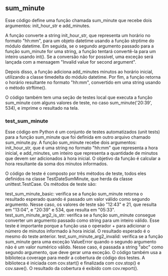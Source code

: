 ## sum_minute

Esse código define uma função chamada sum_minute que recebe dois argumentos: init_hour_str e add_minutes.

A função converte a string init_hour_str, que representa um horário no formato "hh:mm", para um objeto datetime usando a função strptime do módulo datetime. Em seguida, se o segundo argumento passado para a função sum_minute for uma string, a função tentará convertê-la para um inteiro usando int(). Se a conversão não for possível, uma exceção será lançada com a mensagem "Invalid value for second argument".

Depois disso, a função adiciona add_minutes minutos ao horário inicial, utilizando a classe timedelta do módulo datetime. Por fim, a função retorna o horário resultante no formato "hh:mm", convertido em uma string usando o método strftime().

O código também tem uma seção de testes local que executa a função sum_minute com alguns valores de teste, no caso sum_minute('20:39', 534), e imprime o resultado na tela.

### test_sum_minute

Esse código em Python é um conjunto de testes automatizados (unit tests) para a função sum_minute que foi definida em outro arquivo chamado sum_minute.py. A função sum_minute recebe dois argumentos: init_hour_str, que é uma string no formato "hh:mm" que representa a hora inicial, e add_minutes, um inteiro que representa a quantidade de minutos que devem ser adicionados à hora inicial. O objetivo da função é calcular a hora resultante da soma dos minutos informados.

O código de teste é composto por três métodos de teste, todos eles definidos na classe TestDateSumMinute, que herda da classe unittest.TestCase. Os métodos de teste são:

test_sum_minute_basic: verifica se a função sum_minute retorna o resultado esperado quando é passado um valor válido como segundo argumento. Nesse caso, os valores de teste são "12:43" e 21, que resulta em "13:04", e "20:39" e 534, que resulta em "05:33".
test_sum_minute_arg2_is_str: verifica se a função sum_minute consegue converter um argumento passado como string para um inteiro válido. Esse teste é importante porque a função usa o operador + para adicionar o número de minutos informado à hora inicial. O resultado esperado é o mesmo do teste anterior.
test_sum_minute_arg2_invalid: verifica se a função sum_minute gera uma exceção ValueError quando o segundo argumento não é um valor numérico válido. Nesse caso, é passada a string "abc" como segundo argumento, que deve gerar uma exceção.
O código também usa a biblioteca coverage para medir a cobertura de código dos testes. A biblioteca é iniciada com cov.start() e finalizada com cov.stop() e cov.save(). O resultado da cobertura é exibido com cov.report().
